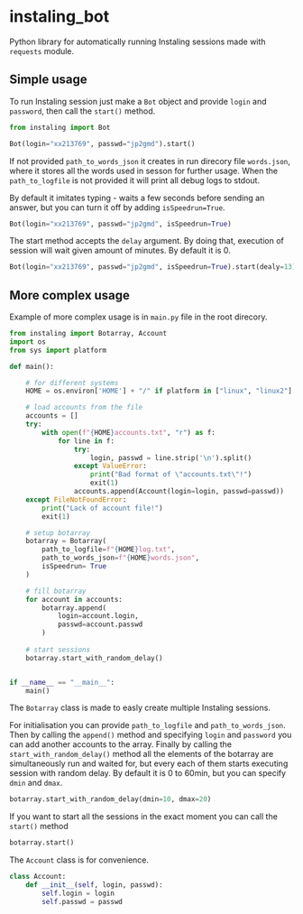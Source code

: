 # instaling_bot
Python library for automatically running Instaling sessions made with `requests` module.

## Simple usage

To run Instaling session just make a `Bot` object and provide `login` and `password`, then call the `start()` method.

```python
from instaling import Bot

Bot(login="xx213769", passwd="jp2gmd").start()
```

If not provided `path_to_words_json` it creates in run direcory file `words.json`, where it stores all the words used in sesson for further usage. When the `path_to_logfile` is not provided it will print all debug logs to stdout.

By default it imitates typing - waits a few seconds before sending an answer, but you can turn it off by adding `isSpeedrun=True`.
```python
Bot(login="xx213769", passwd="jp2gmd", isSpeedrun=True)
```

The start method accepts the `delay` argument. By doing that, execution of session will wait given amount of minutes. By default it is 0.
```python
Bot(login="xx213769", passwd="jp2gmd", isSpeedrun=True).start(dealy=13)
```


## More complex usage

Example of more complex usage is in `main.py` file in the root direcory.

```python
from instaling import Botarray, Account
import os
from sys import platform

def main():

    # for different systems
    HOME = os.environ['HOME'] + "/" if platform in ["linux", "linux2"] else ""

    # load accounts from the file
    accounts = []
    try:
        with open(f"{HOME}accounts.txt", "r") as f:
            for line in f:
                try:
                    login, passwd = line.strip('\n').split()
                except ValueError:
                    print("Bad format of \"accounts.txt\"!")
                    exit(1)
                accounts.append(Account(login=login, passwd=passwd))
    except FileNotFoundError:
        print("Lack of account file!")
        exit(1)

    # setup botarray
    botarray = Botarray(
        path_to_logfile=f"{HOME}log.txt",
        path_to_words_json=f"{HOME}words.json",
        isSpeedrun= True
    )

    # fill botarray
    for account in accounts:
        botarray.append(
            login=account.login,
            passwd=account.passwd
        )
    
    # start sessions
    botarray.start_with_random_delay()


if __name__ == "__main__":
    main()
```

The `Botarray` class is made to easly create multiple Instaling sessions.

For initialisation you can provide `path_to_logfile` and `path_to_words_json`. Then by calling the `append()` method and specifying `login` and `password` you can add another accounts to the array. Finally by calling the `start_with_random_delay()` method all the elements of the botarray are simultaneously run and waited for, but every each of them starts executing session with random delay. By default it is 0 to 60min, but you can specify `dmin` and `dmax`. 

```python
botarray.start_with_random_delay(dmin=10, dmax=20)
```

If you want to start all the sessions in the exact moment you can call the `start()` method
```python
botarray.start()
```


The `Account` class is for convenience. 
```python
class Account:
    def __init__(self, login, passwd):
        self.login = login
        self.passwd = passwd
```


